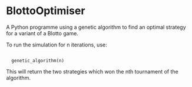 # BlottoOptimiser
A Python programme using a genetic algorithm to find an optimal strategy for a variant of a Blotto game.

To run the simulation for n iterations, use:

<code>
  genetic_algorithm(n)
</code>


This will return the two strategies which won the nth tournament of the algorithm.
